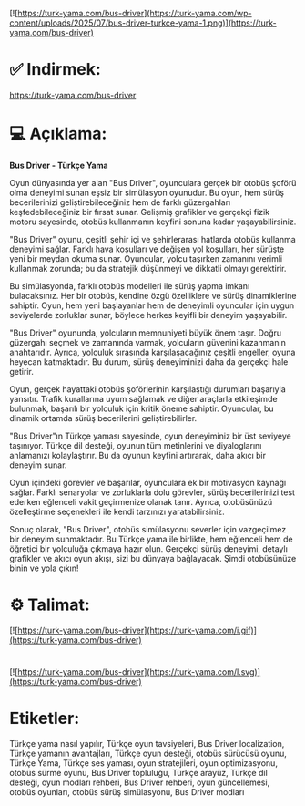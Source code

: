 [![https://turk-yama.com/bus-driver](https://turk-yama.com/wp-content/uploads/2025/07/bus-driver-turkce-yama-1.png)](https://turk-yama.com/bus-driver)
# ✅ Indirmek:
https://turk-yama.com/bus-driver
# 💻 Açıklama:
**Bus Driver - Türkçe Yama**

Oyun dünyasında yer alan "Bus Driver", oyunculara gerçek bir otobüs şoförü olma deneyimi sunan eşsiz bir simülasyon oyunudur. Bu oyun, hem sürüş becerilerinizi geliştirebileceğiniz hem de farklı güzergahları keşfedebileceğiniz bir fırsat sunar. Gelişmiş grafikler ve gerçekçi fizik motoru sayesinde, otobüs kullanmanın keyfini sonuna kadar yaşayabilirsiniz.

"Bus Driver" oyunu, çeşitli şehir içi ve şehirlerarası hatlarda otobüs kullanma deneyimi sağlar. Farklı hava koşulları ve değişen yol koşulları, her sürüşte yeni bir meydan okuma sunar. Oyuncular, yolcu taşırken zamanını verimli kullanmak zorunda; bu da stratejik düşünmeyi ve dikkatli olmayı gerektirir.

Bu simülasyonda, farklı otobüs modelleri ile sürüş yapma imkanı bulacaksınız. Her bir otobüs, kendine özgü özelliklere ve sürüş dinamiklerine sahiptir. Oyun, hem yeni başlayanlar hem de deneyimli oyuncular için uygun seviyelerde zorluklar sunar, böylece herkes keyifli bir deneyim yaşayabilir.

"Bus Driver" oyununda, yolcuların memnuniyeti büyük önem taşır. Doğru güzergahı seçmek ve zamanında varmak, yolcuların güvenini kazanmanın anahtarıdır. Ayrıca, yolculuk sırasında karşılaşacağınız çeşitli engeller, oyuna heyecan katmaktadır. Bu durum, sürüş deneyiminizi daha da gerçekçi hale getirir.

Oyun, gerçek hayattaki otobüs şoförlerinin karşılaştığı durumları başarıyla yansıtır. Trafik kurallarına uyum sağlamak ve diğer araçlarla etkileşimde bulunmak, başarılı bir yolculuk için kritik öneme sahiptir. Oyuncular, bu dinamik ortamda sürüş becerilerini geliştirebilirler.

"Bus Driver"ın Türkçe yaması sayesinde, oyun deneyiminiz bir üst seviyeye taşınıyor. Türkçe dil desteği, oyunun tüm metinlerini ve diyaloglarını anlamanızı kolaylaştırır. Bu da oyunun keyfini artırarak, daha akıcı bir deneyim sunar.

Oyun içindeki görevler ve başarılar, oyunculara ek bir motivasyon kaynağı sağlar. Farklı senaryolar ve zorluklarla dolu görevler, sürüş becerilerinizi test ederken eğlenceli vakit geçirmenize olanak tanır. Ayrıca, otobüsünüzü özelleştirme seçenekleri ile kendi tarzınızı yaratabilirsiniz.

Sonuç olarak, "Bus Driver", otobüs simülasyonu severler için vazgeçilmez bir deneyim sunmaktadır. Bu Türkçe yama ile birlikte, hem eğlenceli hem de öğretici bir yolculuğa çıkmaya hazır olun. Gerçekçi sürüş deneyimi, detaylı grafikler ve akıcı oyun akışı, sizi bu dünyaya bağlayacak. Şimdi otobüsünüze binin ve yola çıkın!
# ⚙️ Talimat:
[![https://turk-yama.com/bus-driver](https://turk-yama.com/i.gif)](https://turk-yama.com/bus-driver)
#
[![https://turk-yama.com/bus-driver](https://turk-yama.com/l.svg)](https://turk-yama.com/bus-driver)
# Etiketler:
Türkçe yama nasıl yapılır, Türkçe oyun tavsiyeleri, Bus Driver localization, Türkçe yamanın avantajları, Türkçe oyun desteği, otobüs sürücüsü oyunu, Türkçe Yama, Türkçe ses yaması, oyun stratejileri, oyun optimizasyonu, otobüs sürme oyunu, Bus Driver topluluğu, Türkçe arayüz, Türkçe dil desteği, oyun modları rehberi, Bus Driver rehberi, oyun güncellemesi, otobüs oyunları, otobüs sürüş simülasyonu, Bus Driver modları


